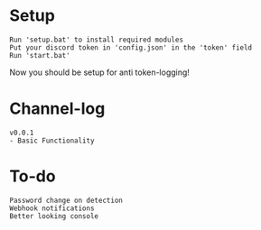 # Setup
```
Run 'setup.bat' to install required modules
Put your discord token in 'config.json' in the 'token' field
Run 'start.bat'
```
Now you should be setup for anti token-logging!

# Channel-log
```
v0.0.1
- Basic Functionality
```
# To-do
```
Password change on detection
Webhook notifications
Better looking console
```